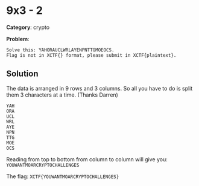 # 9x3 - 2
**Category**: crypto

**Problem**:
```
Solve this: YAHORAUCLWRLAYENPNTTGMOEOCS. 
Flag is not in XCTF{} format, please submit in XCTF{plaintext}.
```

## Solution
The data is arranged in 9 rows and 3 columns. So all you have to do is split them 3 characters at a time. (Thanks Darren)
```
YAH
ORA
UCL
WRL
AYE
NPN
TTG
MOE
OCS
```

Reading from top to bottom from column to column will give you: `YOUWANTMOARCRYPTOCHALLENGES`

The flag: `XCTF{YOUWANTMOARCRYPTOCHALLENGES}`